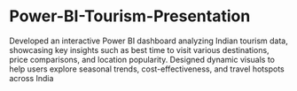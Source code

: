 # Power-BI-Tourism-Presentation
Developed an interactive Power BI dashboard analyzing Indian tourism data, showcasing key insights such as best time to visit various destinations, price comparisons, and location popularity. Designed dynamic visuals to help users explore seasonal trends, cost-effectiveness, and travel hotspots across India
